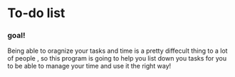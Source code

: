 # To-do list

### goal! 

Being able to oragnize your tasks and time is a pretty diffecult thing to a lot of people , so this program is going to help you list down you tasks for you to  be able to manage your time and use it the right way!
